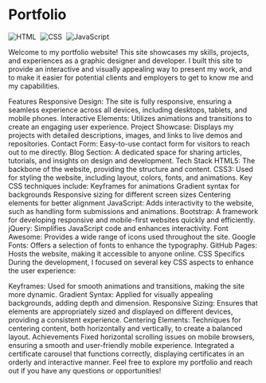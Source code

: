 # Portfolio
![HTML](https://img.shields.io/badge/HTML-HTML5-05122A?style=for-the-badge&logo=HTML5)&nbsp;
![CSS](https://img.shields.io/badge/CSS-CSS3-05122A?style=for-the-badge&logo=CSS3&logoColor=1572B6)&nbsp;
![JavaScript](https://img.shields.io/badge/JavaScript-JS-05122A?style=for-the-badge&logo=javascript)&nbsp;

Welcome to my portfolio website! This site showcases my skills, projects, and experiences as a graphic designer and developer. I built this site to provide an interactive and visually appealing way to present my work, and to make it easier for potential clients and employers to get to know me and my capabilities.

Features
Responsive Design: The site is fully responsive, ensuring a seamless experience across all devices, including desktops, tablets, and mobile phones.
Interactive Elements: Utilizes animations and transitions to create an engaging user experience.
Project Showcase: Displays my projects with detailed descriptions, images, and links to live demos and repositories.
Contact Form: Easy-to-use contact form for visitors to reach out to me directly.
Blog Section: A dedicated space for sharing articles, tutorials, and insights on design and development.
Tech Stack
HTML5: The backbone of the website, providing the structure and content.
CSS3: Used for styling the website, including layout, colors, fonts, and animations. Key CSS techniques include:
Keyframes for animations
Gradient syntax for backgrounds
Responsive sizing for different screen sizes
Centering elements for better alignment
JavaScript: Adds interactivity to the website, such as handling form submissions and animations.
Bootstrap: A framework for developing responsive and mobile-first websites quickly and efficiently.
jQuery: Simplifies JavaScript code and enhances interactivity.
Font Awesome: Provides a wide range of icons used throughout the site.
Google Fonts: Offers a selection of fonts to enhance the typography.
GitHub Pages: Hosts the website, making it accessible to anyone online.
CSS Specifics
During the development, I focused on several key CSS aspects to enhance the user experience:

Keyframes: Used for smooth animations and transitions, making the site more dynamic.
Gradient Syntax: Applied for visually appealing backgrounds, adding depth and dimension.
Responsive Sizing: Ensures that elements are appropriately sized and displayed on different devices, providing a consistent experience.
Centering Elements: Techniques for centering content, both horizontally and vertically, to create a balanced layout.
Achievements
Fixed horizontal scrolling issues on mobile browsers, ensuring a smooth and user-friendly mobile experience.
Integrated a certificate carousel that functions correctly, displaying certificates in an orderly and interactive manner.
Feel free to explore my portfolio and reach out if you have any questions or opportunities!
